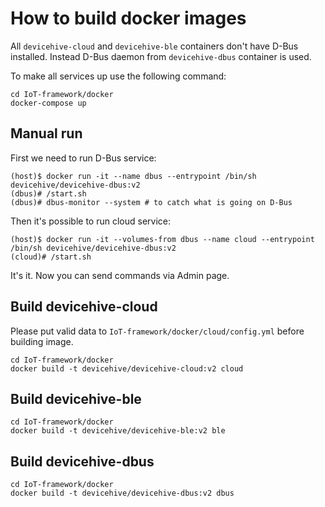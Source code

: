 # How to build docker images

All `devicehive-cloud` and `devicehive-ble` containers don't have D-Bus installed.
Instead D-Bus daemon from `devicehive-dbus` container is used.

To make all services up use the following command:

```{.sh}
cd IoT-framework/docker
docker-compose up
```

## Manual run

First we need to run D-Bus service:

```{.sh}
(host)$ docker run -it --name dbus --entrypoint /bin/sh devicehive/devicehive-dbus:v2
(dbus)# /start.sh
(dbus)# dbus-monitor --system # to catch what is going on D-Bus
```

Then it's possible to run cloud service:

```{.sh}
(host)$ docker run -it --volumes-from dbus --name cloud --entrypoint /bin/sh devicehive/devicehive-dbus:v2
(cloud)# /start.sh
```

It's it. Now you can send commands via Admin page.


## Build devicehive-cloud

Please put valid data to `IoT-framework/docker/cloud/config.yml` before building image.

```{.sh}
cd IoT-framework/docker
docker build -t devicehive/devicehive-cloud:v2 cloud
```

## Build devicehive-ble
```{.sh}
cd IoT-framework/docker
docker build -t devicehive/devicehive-ble:v2 ble
```

## Build devicehive-dbus
```{.sh}
cd IoT-framework/docker
docker build -t devicehive/devicehive-dbus:v2 dbus
```
